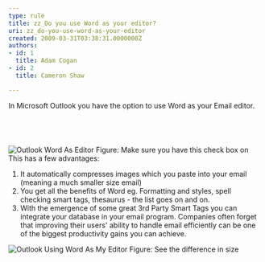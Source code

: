 ```yaml
---
type: rule
title: zz_Do you use Word as your editor?
uri: zz_do-you-use-word-as-your-editor
created: 2009-03-31T03:38:31.0000000Z
authors:
- id: 1
  title: Adam Cogan
- id: 2
  title: Cameron Shaw

---
```


 In Microsoft Outlook you have the option to use Word as your Email editor.  
##  
![Outlook Word As Editor](/Standards/Communication/RulesToBetterEmail/PublishingImages/OutlookWordAsEditor.gif) Figure: Make sure you have this check box on
This has a few advantages:

1. It automatically compresses images which you paste into your email (meaning a much smaller size email)
2. You get all the benefits of Word eg. Formatting and styles, spell checking smart tags, thesaurus - the list goes on and on.
3. With the emergence of some great 3rd Party Smart Tags you can integrate your database in your email program. Companies often forget that improving their users' ability to handle email efficiently can be one of the biggest productivity gains you can achieve.

![Outlook Using Word As My Editor](/Standards/Communication/RulesToBetterEmail/PublishingImages/OutlookUsingWordAsMyEditor.gif) Figure: See the difference in size
